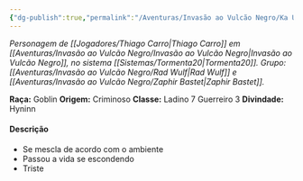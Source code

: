 ```yaml
---
{"dg-publish":true,"permalink":"/Aventuras/Invasão ao Vulcão Negro/Ka Ulerc/","created":"2025-10-14T10:22:36.291-03:00"}
---
```


*Personagem de [[Jogadores/Thiago Carro\|Thiago Carro]] em [[Aventuras/Invasão ao Vulcão Negro/Invasão ao Vulcão Negro\|Invasão ao Vulcão Negro]], no sistema [[Sistemas/Tormenta20\|Tormenta20]].*
*Grupo: [[Aventuras/Invasão ao Vulcão Negro/Rad Wulf\|Rad Wulf]] e [[Aventuras/Invasão ao Vulcão Negro/Zaphir Bastet\|Zaphir Bastet]].*

**Raça:** Goblin
**Origem:** Criminoso
**Classe:** Ladino 7 Guerreiro 3
**Divindade:** Hyninn
#### Descrição
- Se mescla de acordo com o ambiente
- Passou a vida se escondendo
- Triste